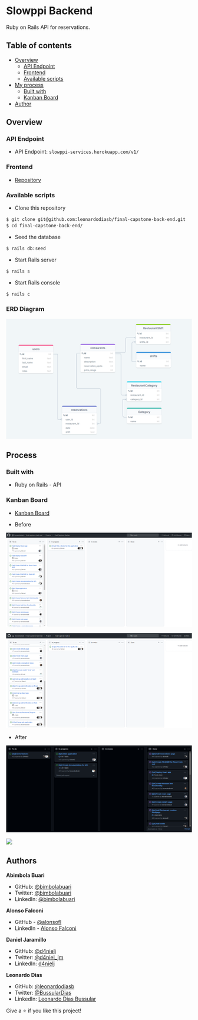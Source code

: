 # Slowppi Backend

Ruby on Rails API for reservations.

## Table of contents

- [Overview](#overview)
  - [API Endpoint](#api-endpoint)
  - [Frontend](#frontend)
  - [Available scripts](#available-scripts)
- [My process](#my-process)
  - [Built with](#built-with)
  - [Kanban Board](#kanban-board)
- [Author](#author)

## Overview

### API Endpoint

- API Endpoint: `slowppi-services.herokuapp.com/v1/`

### Frontend

- [Repository](https://github.com/alonsofl/slowppi-frontend)

### Available scripts

- Clone this repository
```bash
$ git clone git@github.com:leonardodiasb/final-capstone-back-end.git
$ cd final-capstone-back-end/
```

- Seed the database
```bash
$ rails db:seed
```

- Start Rails server
```bash
$ rails s
```

- Start Rails console
```bash
$ rails c
```

### ERD Diagram

![](erd.png)

## Process

### Built with

- Ruby on Rails - API

### Kanban Board

- [Kanban Board](https://github.com/leonardodiasb/final-capstone-back-end/projects/1)

- Before

![](kanban-before-1.png)

![](kanban-before-2.png)

- After

![](kanban-after-1.png)

![](kanban-after-2.png)

## Authors

**Abimbola Buari**
- GitHub: [@bimbolabuari](https://github.com/bimbolabuari)
- Twitter: [@bimbolabuari](https://twitter.com/bimbolabuari)
- LinkedIn: [@bimbolabuari](https://www.linkedin.com/in/bimbolabuari)

**Alonso Falconi**
- GitHub - [@alonsofl](https://github.com/alonsofl)
- LinkedIn - [Alonso Falconi](https://www.linkedin.com/in/alonsofalconi/)

**Daniel Jaramillo**
- GitHub: [@d4nielj](https://github.com/d4nielj)
- Twitter: [@d4niel_jm](https://twitter.com/d4niel_jm)
- LinkedIn: [d4nielj](https://linkedin.com/in/d4nielj)

**Leonardo Dias**
 - GitHub: [@leonardodiasb](https://github.com/leonardodiasb)
 - Twitter: [@BussularDias](https://twitter.com/BussularDias)
 - LinkedIn: [Leonardo Dias Bussular](https://www.linkedin.com/in/leonardo-dias-bussular-a67392178/)

Give a ⭐️ if you like this project!